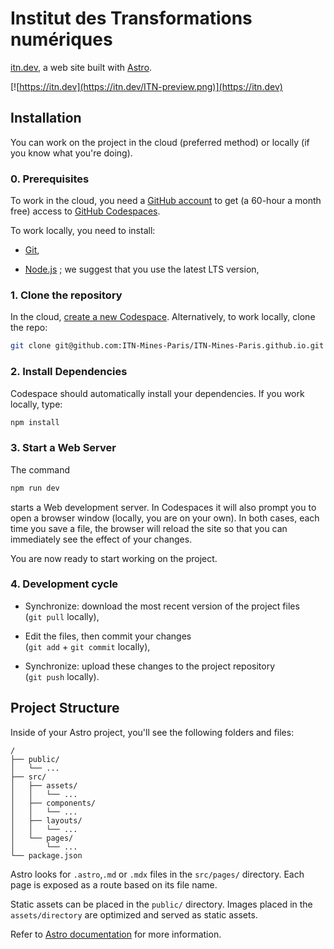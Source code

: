 # Institut des Transformations numériques

[itn.dev](https://itn.dev), a web site built with [Astro](https://astro.build/).

[![https://itn.dev](https://itn.dev/ITN-preview.png)](https://itn.dev)

## Installation

You can work on the project in the cloud (preferred method) or locally 
(if you know what you're doing).

### 0. Prerequisites

To work in the cloud, you need a [GitHub account](https://github.com/) 
to get (a 60-hour a month free) access to [GitHub Codespaces](https://github.com/features/codespaces).

To work locally, you need to install:

  - [Git](https://git-scm.com/),

  - [Node.js](https://nodejs.org/en/) ; 
    we suggest that you use the latest LTS version,

### 1. Clone the repository

In the cloud, [create a new Codespace](https://codespaces.new/ITN-Mines-Paris/ITN-Mines-Paris.github.io). Alternatively, to work locally, clone the repo:

```bash
git clone git@github.com:ITN-Mines-Paris/ITN-Mines-Paris.github.io.git
```

### 2. Install Dependencies

Codespace should automatically install your dependencies. If you work locally, type:

```bash
npm install
```

### 3. Start a Web Server

The command

```bash
npm run dev
```

starts a Web development server. In Codespaces it will also prompt you to open a browser window (locally, you are on your own). In both cases, each time you save a file, the browser will reload the site so that you can immediately see the effect of your changes.

You are now ready to start working on the project.

### 4. Development cycle

  - Synchronize: download the most recent version of the project files   
    (`git pull` locally), 

  - Edit the files, then commit your changes  
    (`git add` + `git commit` locally),
  
  - Synchronize: upload these changes to the project repository   
    (`git push` locally).

## Project Structure

Inside of your Astro project, you'll see the following folders and files:

```
/
├── public/
│   └── ...
├── src/
│   ├── assets/
│   │   └── ...
│   ├── components/
│   │   └── ...
│   ├── layouts/
│   │   └── ...
│   └── pages/
│       └── ...
└── package.json
```

Astro looks for `.astro`,`.md` or `.mdx` files in the `src/pages/` directory. Each page is exposed as a route based on its file name.

Static assets can be placed in the `public/` directory. Images placed in 
the `assets/directory` are optimized and served as static assets.

Refer to [Astro documentation](https://docs.astro.build/getting-started) for more information.
